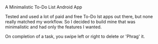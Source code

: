 A Minimalistic To-Do List Android App

Tested and used a lot of paid and free To-Do lst apps out there, but none really matched my workflow. So I decided to build mine that was minimalistic and had only the features I wanted.

On completion of a task, you swipe left or right to delete or 'Phrag' it.